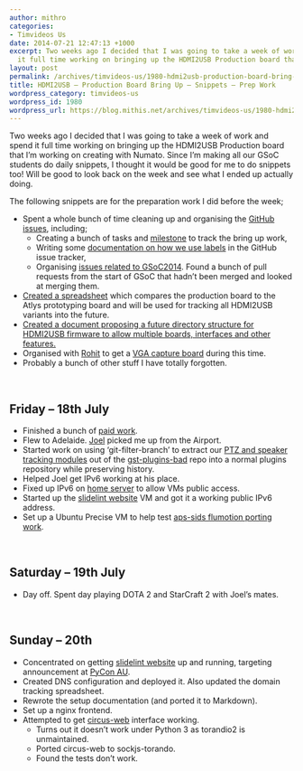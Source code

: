 ```yaml
---
author: mithro
categories:
- Timvideos Us
date: 2014-07-21 12:47:13 +1000
excerpt: Two weeks ago I decided that I was going to take a week of work and spend
  it full time working on bringing up the HDMI2USB Production board that I’m...
layout: post
permalink: /archives/timvideos-us/1980-hdmi2usb-production-board-bring-up-snippets-prep-work
title: HDMI2USB – Production Board Bring Up – Snippets – Prep Work
wordpress_category: timvideos-us
wordpress_id: 1980
wordpress_url: https://blog.mithis.net/archives/timvideos-us/1980-hdmi2usb-production-board-bring-up-snippets-prep-work
---
```


<div class="entry-content">
<p>Two weeks ago I decided that I was going to take a week of work and spend it full time working on bringing up the HDMI2USB Production board that I’m working on creating with Numato. Since I’m making all our GSoC students do daily snippets, I thought it would be good for me to do snippets too! Will be good to look back on the week and see what I ended up actually doing.</p>
<p>The following snippets are for the preparation work I did before the week;</p>
<ul>
<li>Spent a whole bunch of time cleaning up and organising the <a href="https://github.com/timvideos/HDMI2USB/issues">GitHub issues</a>, including;
<ul>
<li>Creating a bunch of tasks and <a href="https://github.com/timvideos/HDMI2USB/issues?milestone=1&amp;state=open">milestone</a> to track the bring up work,</li>
<li>Writing some <a href="https://github.com/timvideos/HDMI2USB/blob/master/CONTRIBUTING.md">documentation on how we use labels</a> in the GitHub issue tracker,</li>
<li>Organising <a href="https://github.com/timvideos/HDMI2USB/issues?milestone=2">issues related to GSoC2014</a>. Found a bunch of pull requests from the start of GSoC that hadn’t been merged and looked at merging them.</li>
</ul>
</li>
<li><a href="https://docs.google.com/spreadsheets/d/10vNcsOAxnuiwc5diespjIepMySxhR0iVZfYxouq4p-E/edit#gid=0">Created a spreadsheet</a> which compares the production board to the Atlys prototyping board and will be used for tracking all HDMI2USB variants into the future.</li>
<li><a href="https://docs.google.com/document/d/1-oq0WZnooKVja8QQSS2u60MwGc0YNB3TprSNDk-SNVU/edit?usp=drive_web">Created a document proposing a future directory structure for HDMI2USB firmware to allow multiple boards, interfaces and other features.</a></li>
<li>Organised with <a href="http://dreamsxtrinsic.blogspot.com.au/">Rohit</a> to get a <a href="https://github.com/rohit91/HDMI2USB-vmodvga">VGA capture board</a> during this time.</li>
<li>Probably a bunch of other stuff I have totally forgotten.</li>
</ul>
<p> </p>
<h2>Friday – 18th July</h2>
<ul>
<li>Finished a bunch of <a href="https://codereview.chromium.org/user/mithro">paid work</a>.</li>
<li>Flew to Adelaide. <a href="http://jms.id.au/">Joel</a> picked me up from the Airport.</li>
<li>Started work on using ‘git-filter-branch’ to extract our <a href="http://code.timvideos.us/gst-switch.html#speakertrack">PTZ and speaker tracking modules</a> out of the <a href="https://github.com/timvideos/gst-plugins-bad/tree/speakertrack">gst-plugins-bad</a> repo into a normal plugins repository while preserving history.</li>
<li>Helped Joel get IPv6 working at his place.</li>
<li>Fixed up IPv6 on <a href="http://storage.mithis.com">home server</a> to allow VMs public access.</li>
<li>Started up the <a href="http://github.com/mithro/slidelint_site">slidelint website</a> VM and got it a working public IPv6 address.</li>
<li>Set up a Ubuntu Precise VM to help test <a href="http://aps-sids.github.io/porting-flumotion/">aps-sids flumotion porting work</a>.</li>
</ul>
<p> </p>
<h2>Saturday – 19th July</h2>
<ul>
<li>Day off. Spent day playing DOTA 2 and StarCraft 2 with Joel’s mates.</li>
</ul>
<p> </p>
<h2>Sunday – 20th</h2>
<ul>
<li>Concentrated on getting <a href="http://github.com/mithro/slidelint_site">slidelint website</a> up and running, targeting announcement at <a href="http://www.pycon-au.org">PyCon AU</a>.</li>
<li>Created DNS configuration and deployed it. Also updated the domain tracking spreadsheet.</li>
<li>Rewrote the setup documentation (and ported it to Markdown).</li>
<li>Set up a nginx frontend.</li>
<li>Attempted to get <a href="https://github.com/mozilla-services/circus-web">circus-web</a> interface working.
<ul>
<li>Turns out it doesn’t work under Python 3 as torandio2 is unmaintained.</li>
<li>Ported circus-web to sockjs-torando.</li>
<li>Found the tests don’t work.</li>
</ul>
</li>
</ul>
<p> </p>
</div>